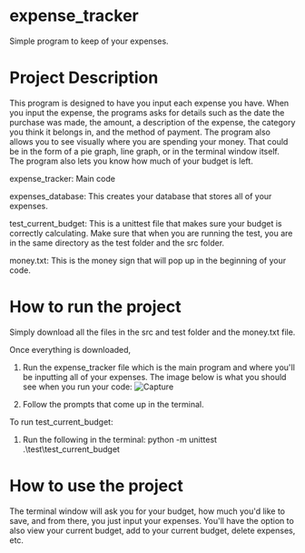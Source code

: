 # expense_tracker

Simple program to keep of your expenses.

# Project Description
This program is designed to have you input each expense you have. When you input the expense, the programs asks for details such as the date the purchase was made, the amount, a description of the expense, the category you think it belongs in, and the method of payment. The program also allows you to see visually where you are spending your money. That could be in the form of a pie graph, line graph, or in the terminal window itself. The program also lets you know how much of your budget is left.

expense_tracker: Main code

expenses_database: This creates your database that stores all of your expenses.

test_current_budget: This is a unittest file that makes sure your budget is correctly calculating. Make sure that when you are running the
test, you are in the same directory as the test folder and the src folder.

money.txt: This is the money sign that will pop up in the beginning of your code.

# How to run the project
Simply download all the files in the src and test folder and the money.txt file.

Once everything is downloaded,

1. Run the expense_tracker file which is the main program and where you'll be inputting all of your expenses.
The image below is what you should see when you run your code: 
![Capture](https://user-images.githubusercontent.com/65250638/229909617-a42ee551-589a-4a4e-9de4-274891833eff.PNG)

2. Follow the prompts that come up in the terminal. 


To run test_current_budget:

1. Run the following in the terminal: python -m unittest .\test\test_current_budget


# How to use the project
The terminal window will ask you for your budget, how much you'd like to save, and from there, you just input your expenses. You'll have the option to also view your current budget, add to your current budget, delete expenses, etc. 
